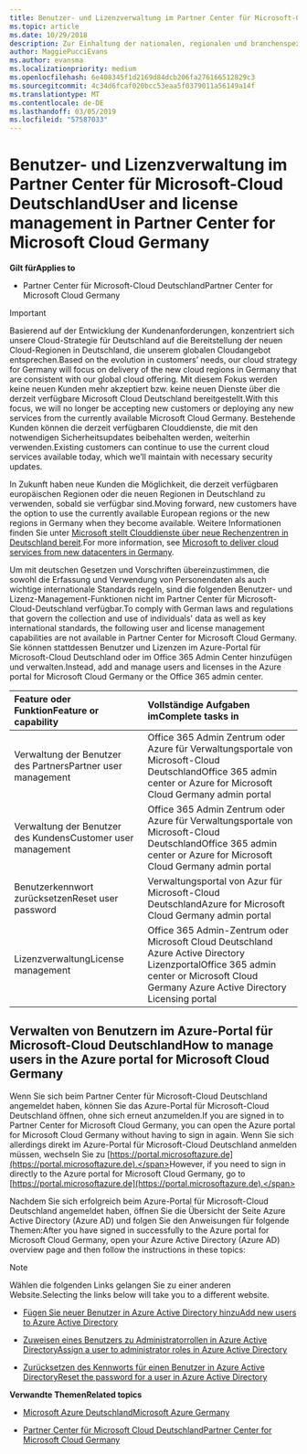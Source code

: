 ```yaml
---
title: Benutzer- und Lizenzverwaltung im Partner Center für Microsoft-Cloud Deutschland | Partner Center für Microsoft-Cloud Deutschland
ms.topic: article
ms.date: 10/29/2018
description: Zur Einhaltung der nationalen, regionalen und branchenspezifischen Anforderungen, die für die Erfassung und Verwendung von Personendaten gelten, sind Benutzerverwaltungsfunktionen nicht im Partner Center für Microsoft-Cloud Deutschland verfügbar. Stattdessen können Sie Benutzer im Azure-Portal für Microsoft-Cloud Deutschland hinzufügen und verwalten.
author: MaggiePucciEvans
ms.author: evansma
ms.localizationpriority: medium
ms.openlocfilehash: 6e408345f1d2169d84dcb206fa276166512829c3
ms.sourcegitcommit: 4c34d6fcaf020bcc53eaa5f0379011a56149a14f
ms.translationtype: MT
ms.contentlocale: de-DE
ms.lasthandoff: 03/05/2019
ms.locfileid: "57587033"
---
```

# <a name="user-and-license-management-in-partner-center-for-microsoft-cloud-germany"></a><span data-ttu-id="80c71-104">Benutzer- und Lizenzverwaltung im Partner Center für Microsoft-Cloud Deutschland</span><span class="sxs-lookup"><span data-stu-id="80c71-104">User and license management in Partner Center for Microsoft Cloud Germany</span></span>

<span data-ttu-id="80c71-105">**Gilt für**</span><span class="sxs-lookup"><span data-stu-id="80c71-105">**Applies to**</span></span>

-  <span data-ttu-id="80c71-106">Partner Center für Microsoft-Cloud Deutschland</span><span class="sxs-lookup"><span data-stu-id="80c71-106">Partner Center for Microsoft Cloud Germany</span></span>

> [!IMPORTANT]
> <span data-ttu-id="80c71-107">Basierend auf der Entwicklung der Kundenanforderungen, konzentriert sich unsere Cloud-Strategie für Deutschland auf die Bereitstellung der neuen Cloud-Regionen in Deutschland, die unserem globalen Cloudangebot entsprechen.</span><span class="sxs-lookup"><span data-stu-id="80c71-107">Based on the evolution in customers’ needs, our cloud strategy for Germany will focus on delivery of the new cloud regions in Germany that are consistent with our global cloud offering.</span></span> <span data-ttu-id="80c71-108">Mit diesem Fokus werden keine neuen Kunden mehr akzeptiert bzw. keine neuen Dienste über die derzeit verfügbare Microsoft Cloud Deutschland bereitgestellt.</span><span class="sxs-lookup"><span data-stu-id="80c71-108">With this focus, we will no longer be accepting new customers or deploying any new services from the currently available Microsoft Cloud Germany.</span></span> <span data-ttu-id="80c71-109">Bestehende Kunden können die derzeit verfügbaren Clouddienste, die mit den notwendigen Sicherheitsupdates beibehalten werden, weiterhin verwenden.</span><span class="sxs-lookup"><span data-stu-id="80c71-109">Existing customers can continue to use the current cloud services available today, which we’ll maintain with necessary security updates.</span></span>
>  
> <span data-ttu-id="80c71-110">In Zukunft haben neue Kunden die Möglichkeit, die derzeit verfügbaren europäischen Regionen oder die neuen Regionen in Deutschland zu verwenden, sobald sie verfügbar sind.</span><span class="sxs-lookup"><span data-stu-id="80c71-110">Moving forward, new customers have the option to use the currently available European regions or the new regions in Germany when they become available.</span></span> <span data-ttu-id="80c71-111">Weitere Informationen finden Sie unter [Microsoft stellt Clouddienste über neue Rechenzentren in Deutschland bereit](https://news.microsoft.com/europe/2018/08/31/microsoft-to-deliver-cloud-services-from-new-datacentres-in-germany-in-2019-to-meet-evolving-customer-needs/).</span><span class="sxs-lookup"><span data-stu-id="80c71-111">For more information, see [Microsoft to deliver cloud services from new datacenters in Germany](https://news.microsoft.com/europe/2018/08/31/microsoft-to-deliver-cloud-services-from-new-datacentres-in-germany-in-2019-to-meet-evolving-customer-needs/).</span></span>

<span data-ttu-id="80c71-112">Um mit deutschen Gesetzen und Vorschriften übereinzustimmen, die sowohl die Erfassung und Verwendung von Personendaten als auch wichtige internationale Standards regeln, sind die folgenden Benutzer- und Lizenz-Management-Funktionen nicht im Partner Center für Microsoft-Cloud-Deutschland verfügbar.</span><span class="sxs-lookup"><span data-stu-id="80c71-112">To comply with German laws and regulations that govern the collection and use of individuals' data as well as key international standards, the following user and license management capabilities are not available in Partner Center for Microsoft Cloud Germany.</span></span> <span data-ttu-id="80c71-113">Sie können stattdessen Benutzer und Lizenzen im Azure-Portal für Microsoft-Cloud Deutschland oder im Office 365 Admin Center hinzufügen und verwalten.</span><span class="sxs-lookup"><span data-stu-id="80c71-113">Instead, add and manage users and licenses in the Azure portal for Microsoft Cloud Germany or the Office 365 admin center.</span></span>

<span data-ttu-id="80c71-114">Feature oder Funktion</span><span class="sxs-lookup"><span data-stu-id="80c71-114">Feature or capability</span></span> | <span data-ttu-id="80c71-115">Vollständige Aufgaben im</span><span class="sxs-lookup"><span data-stu-id="80c71-115">Complete tasks in</span></span>
:--- | :---
<span data-ttu-id="80c71-116">Verwaltung der Benutzer des Partners</span><span class="sxs-lookup"><span data-stu-id="80c71-116">Partner user management</span></span> | <span data-ttu-id="80c71-117">Office 365 Admin Zentrum oder Azure für Verwaltungsportale von Microsoft-Cloud Deutschland</span><span class="sxs-lookup"><span data-stu-id="80c71-117">Office 365 admin center or Azure for Microsoft Cloud Germany admin portal</span></span>
<span data-ttu-id="80c71-118">Verwaltung der Benutzer des Kundens</span><span class="sxs-lookup"><span data-stu-id="80c71-118">Customer user management</span></span> | <span data-ttu-id="80c71-119">Office 365 Admin Zentrum oder Azure für Verwaltungsportale von Microsoft-Cloud Deutschland</span><span class="sxs-lookup"><span data-stu-id="80c71-119">Office 365 admin center or Azure for Microsoft Cloud Germany admin portal</span></span>
<span data-ttu-id="80c71-120">Benutzerkennwort zurücksetzen</span><span class="sxs-lookup"><span data-stu-id="80c71-120">Reset user password</span></span> | <span data-ttu-id="80c71-121">Verwaltungsportal von Azur für Microsoft-Cloud Deutschland</span><span class="sxs-lookup"><span data-stu-id="80c71-121">Azure for Microsoft Cloud Germany admin portal</span></span>
<span data-ttu-id="80c71-122">Lizenzverwaltung</span><span class="sxs-lookup"><span data-stu-id="80c71-122">License management</span></span> | <span data-ttu-id="80c71-123">Office 365 Admin-Zentrum oder Microsoft Cloud Deutschland Azure Active Directory Lizenzportal</span><span class="sxs-lookup"><span data-stu-id="80c71-123">Office 365 admin center or Microsoft Cloud Germany Azure Active Directory Licensing portal</span></span>

## <a name="how-to-manage-users-in-the-azure-portal-for-microsoft-cloud-germany"></a><span data-ttu-id="80c71-124">Verwalten von Benutzern im Azure-Portal für Microsoft-Cloud Deutschland</span><span class="sxs-lookup"><span data-stu-id="80c71-124">How to manage users in the Azure portal for Microsoft Cloud Germany</span></span> 

<span data-ttu-id="80c71-125">Wenn Sie sich beim Partner Center für Microsoft-Cloud Deutschland angemeldet haben, können Sie das Azure-Portal für Microsoft-Cloud Deutschland öffnen, ohne sich erneut anzumelden.</span><span class="sxs-lookup"><span data-stu-id="80c71-125">If you are signed in to Partner Center for Microsoft Cloud Germany, you can open the Azure portal for Microsoft Cloud Germany without having to sign in again.</span></span> <span data-ttu-id="80c71-126">Wenn Sie sich allerdings direkt im Azure-Portal für Microsoft-Cloud Deutschland anmelden müssen, wechseln Sie zu [https://portal.microsoftazure.de](https://portal.microsoftazure.de).</span><span class="sxs-lookup"><span data-stu-id="80c71-126">However, if you need to sign in directly to the Azure portal for Microsoft Cloud Germany, go to [https://portal.microsoftazure.de](https://portal.microsoftazure.de).</span></span> 

<span data-ttu-id="80c71-127">Nachdem Sie sich erfolgreich beim Azure-Portal für Microsoft-Cloud Deutschland angemeldet haben, öffnen Sie die Übersicht der Seite Azure Active Directory (Azure AD) und folgen Sie den Anweisungen für folgende Themen:</span><span class="sxs-lookup"><span data-stu-id="80c71-127">After you have signed in successfully to the Azure portal for Microsoft Cloud Germany, open your Azure Active Directory (Azure AD) overview page and then follow the instructions in these topics:</span></span>

> [!NOTE]  
> <span data-ttu-id="80c71-128">Wählen die folgenden Links gelangen Sie zu einer anderen Website.</span><span class="sxs-lookup"><span data-stu-id="80c71-128">Selecting the links below will take you to a different website.</span></span> 

-  [<span data-ttu-id="80c71-129">Fügen Sie neuer Benutzer in Azure Active Directory hinzu</span><span class="sxs-lookup"><span data-stu-id="80c71-129">Add new users to Azure Active Directory</span></span>](https://docs.microsoft.com/azure/active-directory/active-directory-users-create-azure-portal)

-  [<span data-ttu-id="80c71-130">Zuweisen eines Benutzers zu Administratorrollen in Azure Active Directory</span><span class="sxs-lookup"><span data-stu-id="80c71-130">Assign a user to administrator roles in Azure Active Directory</span></span>](https://docs.microsoft.com/azure/active-directory/active-directory-users-assign-role-azure-portal)

-  [<span data-ttu-id="80c71-131">Zurücksetzen des Kennworts für einen Benutzer in Azure Active Directory</span><span class="sxs-lookup"><span data-stu-id="80c71-131">Reset the password for a user in Azure Active Directory</span></span>](https://docs.microsoft.com/azure/active-directory/active-directory-users-reset-password-azure-portal)

<span data-ttu-id="80c71-132">**Verwandte Themen**</span><span class="sxs-lookup"><span data-stu-id="80c71-132">**Related topics**</span></span>

-  [<span data-ttu-id="80c71-133">Microsoft Azure Deutschland</span><span class="sxs-lookup"><span data-stu-id="80c71-133">Microsoft Azure Germany</span></span>](https://azure.microsoft.com/en-us/global-infrastructure/germany/)

-  [<span data-ttu-id="80c71-134">Partner Center für Microsoft Cloud Deutschland</span><span class="sxs-lookup"><span data-stu-id="80c71-134">Partner Center for Microsoft Cloud Germany</span></span>](partner-center-for-microsoft-cloud-germany.md)


